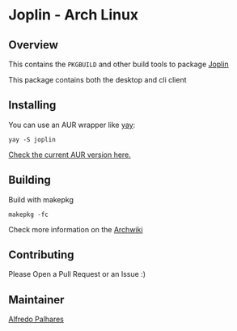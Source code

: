 # Joplin - Arch Linux

## Overview

This contains the `PKGBUILD` and other build tools to package
[Joplin](https://joplin.cozic.net/)

This package contains both the desktop and cli client

## Installing

You can use an AUR wrapper like [yay](https://aur.archlinux.org/packages/yay/):
```
yay -S joplin
```

[Check the current AUR version here.](https://aur.archlinux.org/packages/joplin/)

## Building

Build with makepkg

```
makepkg -fc
```

Check more information on the [Archwiki](https://wiki.archlinux.org/index.php/Makepkg)

## Contributing

Please Open a Pull Request or an Issue :)

## Maintainer

 [Alfredo Palhares](https://github.com/masterkorp)

